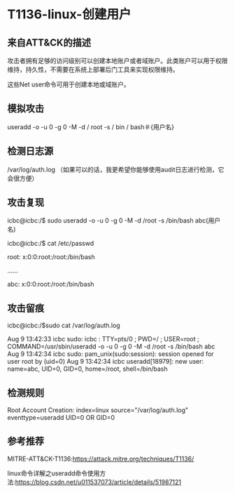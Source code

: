 # T1136-linux-创建用户

## 来自ATT&CK的描述

攻击者拥有足够的访问级别可以创建本地账户或者域账户。此类账户可以用于权限维持，持久性，不需要在系统上部署后门工具来实现权限维持。

这些Net user命令可用于创建本地或域账户。

## 模拟攻击

useradd -o -u 0 -g 0 -M -d / root -s / bin / bash＃{用户名}

## 检测日志源

/var/log/auth.log （如果可以的话，我更希望你能够使用audit日志进行检测，它会很方便）

## 攻击复现

icbc@icbc:/$ sudo useradd -o -u 0 -g 0 -M -d /root -s /bin/bash abc(用户名)

icbc@icbc:/$ cat /etc/passwd

root: x:0:0:root:/root:/bin/bash

......

abc: x:0:0:root:/root:/bin/bash

## 攻击留痕

icbc@icbc:/$sudo cat /var/log/auth.log

Aug  9 13:42:33 icbc sudo:     icbc : TTY=pts/0 ; PWD=/ ; USER=root ; COMMAND=/usr/sbin/useradd -o -u 0 -g 0 -M -d /root -s /bin/bash abc
Aug  9 13:42:34 icbc sudo: pam_unix(sudo:session): session opened for user root by (uid=0)
Aug  9 13:42:34 icbc useradd[18979]: new user: name=abc, UID=0, GID=0, home=/root, shell=/bin/bash

## 检测规则

Root Account Creation: index=linux  source="/var/log/auth.log" eventtype=useradd UID=0 OR GID=0

## 参考推荐

MITRE-ATT&CK-T1136:https://attack.mitre.org/techniques/T1136/

linux命令详解之useradd命令使用方法:https://blog.csdn.net/u011537073/article/details/51987121


